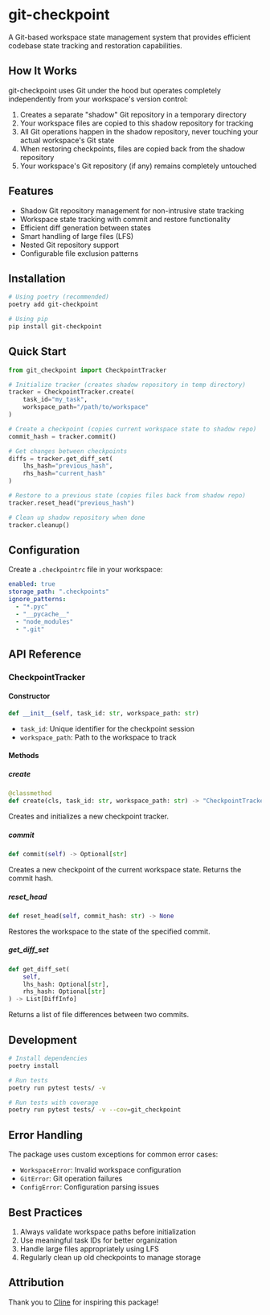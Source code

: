 # git-checkpoint

A Git-based workspace state management system that provides efficient codebase state tracking and restoration capabilities.

## How It Works

git-checkpoint uses Git under the hood but operates completely independently from your workspace's version control:

1. Creates a separate "shadow" Git repository in a temporary directory
2. Your workspace files are copied to this shadow repository for tracking
3. All Git operations happen in the shadow repository, never touching your actual workspace's Git state
4. When restoring checkpoints, files are copied back from the shadow repository
5. Your workspace's Git repository (if any) remains completely untouched

## Features

- Shadow Git repository management for non-intrusive state tracking
- Workspace state tracking with commit and restore functionality
- Efficient diff generation between states
- Smart handling of large files (LFS)
- Nested Git repository support
- Configurable file exclusion patterns

## Installation

```bash
# Using poetry (recommended)
poetry add git-checkpoint

# Using pip
pip install git-checkpoint
```

## Quick Start

```python
from git_checkpoint import CheckpointTracker

# Initialize tracker (creates shadow repository in temp directory)
tracker = CheckpointTracker.create(
    task_id="my_task",
    workspace_path="/path/to/workspace"
)

# Create a checkpoint (copies current workspace state to shadow repo)
commit_hash = tracker.commit()

# Get changes between checkpoints
diffs = tracker.get_diff_set(
    lhs_hash="previous_hash",
    rhs_hash="current_hash"
)

# Restore to a previous state (copies files back from shadow repo)
tracker.reset_head("previous_hash")

# Clean up shadow repository when done
tracker.cleanup()
```

## Configuration

Create a `.checkpointrc` file in your workspace:

```yaml
enabled: true
storage_path: ".checkpoints"
ignore_patterns:
  - "*.pyc"
  - "__pycache__"
  - "node_modules"
  - ".git"
```

## API Reference

### CheckpointTracker

#### Constructor
```python
def __init__(self, task_id: str, workspace_path: str)
```
- `task_id`: Unique identifier for the checkpoint session
- `workspace_path`: Path to the workspace to track

#### Methods

##### create
```python
@classmethod
def create(cls, task_id: str, workspace_path: str) -> "CheckpointTracker"
```
Creates and initializes a new checkpoint tracker.

##### commit
```python
def commit(self) -> Optional[str]
```
Creates a new checkpoint of the current workspace state. Returns the commit hash.

##### reset_head
```python
def reset_head(self, commit_hash: str) -> None
```
Restores the workspace to the state of the specified commit.

##### get_diff_set
```python
def get_diff_set(
    self,
    lhs_hash: Optional[str],
    rhs_hash: Optional[str]
) -> List[DiffInfo]
```
Returns a list of file differences between two commits.

## Development

```bash
# Install dependencies
poetry install

# Run tests
poetry run pytest tests/ -v

# Run tests with coverage
poetry run pytest tests/ -v --cov=git_checkpoint
```

## Error Handling

The package uses custom exceptions for common error cases:

- `WorkspaceError`: Invalid workspace configuration
- `GitError`: Git operation failures
- `ConfigError`: Configuration parsing issues

## Best Practices

1. Always validate workspace paths before initialization
2. Use meaningful task IDs for better organization
3. Handle large files appropriately using LFS
4. Regularly clean up old checkpoints to manage storage

## Attribution

Thank you to [Cline](https://github.com/cline/cline) for inspiring this package!
